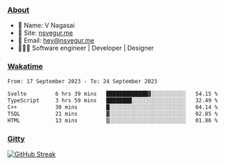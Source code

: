 
### [About](https://nsvegur.me/)

- 👻 Name: V Nagasai
- 🔭 Site: [nsvegur.me](https://nsvegur.me/)
- 📨 Email: [hey@nsvegur.me](mailto:hey@nsvegur.me)
- 👨🏻‍💻 Software engineer | Developer | Designer

### [Wakatime](https://wakatime.com/@NSVegur)

<!--START_SECTION:waka-->

```txt
From: 17 September 2023 - To: 24 September 2023

Svelte         6 hrs 39 mins   █████████████▓░░░░░░░░░░░   54.15 %
TypeScript     3 hrs 59 mins   ████████░░░░░░░░░░░░░░░░░   32.49 %
C++            30 mins         █░░░░░░░░░░░░░░░░░░░░░░░░   04.14 %
TSQL           21 mins         ▓░░░░░░░░░░░░░░░░░░░░░░░░   02.85 %
HTML           13 mins         ▒░░░░░░░░░░░░░░░░░░░░░░░░   01.86 %
```

<!--END_SECTION:waka-->

### [Gitty](https://github.com/NSVEGUR?tab=repositories)

[![GitHub Streak](https://github-readme-streak-stats.herokuapp.com?user=NSVEGUR&theme=dark&hide_border=true&date_format=M%20j%5B%2C%20Y%5D&ring=57A6FF&fire=57A6FF&currStreakLabel=57A6FF&background=0F1017)]('https://github.com/NSVEGUR')

